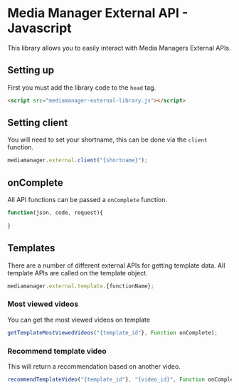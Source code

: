 # Media Manager External API - Javascript

This library allows you to easily interact with Media Managers External APIs.

## Setting up

First you must add the library code to the ``head`` tag.

``` html
<script src="mediamanager-external-library.js"></script>
```

## Setting client

You will need to set your shortname, this can be done via the ``client`` function.

``` javascript
mediamanager.external.client("{shortname}");
```

## onComplete

All API functions can be passed a ``onComplete`` function. 

``` javascript
function(json, code, request){
  
}
```

## Templates

There are a number of different external APIs for getting template data. All template APIs are called on the template object.

``` javascript
mediamanager.external.template.{functionName};
```

### Most viewed videos

You can get the most viewed videos on template

``` javascript
getTemplateMostViewedVideos("{template_id"}, Function onComplete);
```

### Recommend template video

This will return a recommendation based on another video.

``` javascript
recommendTemplateVideo("{template_id"}, "{video_id}", Function onComplete);
```